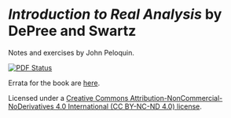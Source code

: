 # _Introduction to Real Analysis_ by DePree and Swartz
Notes and exercises by John Peloquin.

[![PDF Status](https://www.sharelatex.com/github/repos/blargoner/math-analysis-depree/builds/latest/badge.svg)](https://www.sharelatex.com/github/repos/blargoner/math-analysis-depree/builds/latest/output.pdf)

Errata for the book are [here](https://github.com/blargoner/math-analysis-depree-errata).

Licensed under a [Creative Commons Attribution-NonCommercial-NoDerivatives 4.0 International (CC BY-NC-ND 4.0) license](http://creativecommons.org/licenses/by-nc-nd/4.0/).
